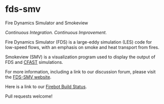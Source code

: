 # fds-smv
Fire Dynamics Simulator and Smokeview

*Continuous Integration. Continuous Improvement.*

Fire Dynamics Simulator (FDS) is a large-eddy simulation (LES) code for low-speed flows, with an emphasis on smoke and heat transport from fires.

Smokeview (SMV) is a visualization program used to display the output of FDS and [CFAST](https://github.com/firemodels/cfast) simulations.

For more information, including a link to our discussion forum, please visit the [FDS-SMV website](https://pages.nist.gov/fds/).

Here is a link to our [Firebot Build Status](https://pages.nist.gov/fds/firebot_status.html).

Pull requests welcome!
